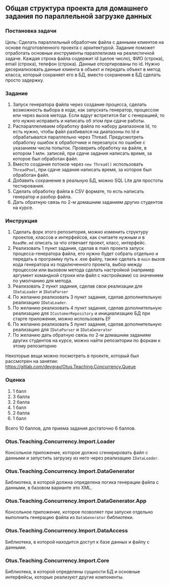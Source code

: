 ## Общая структура проекта для домашнего задания по параллельной загрузке данных

### Постановка задачи

Цель: Сделать параллельный обработчик файла с данными клиентов на основе подготовленного проекта с архитектурой. 
Задание поможет отработать основные инструменты параллелизма на реалистичной задаче.
Каждая строка файла содержит id (целое число), ФИО (строка), email (строка), телефон (строка). Данные отсортированы по id. Нужно десериализовать данные клиента в объект и передать объект в метод класса, который сохраняет его в БД, вместо сохранения в БД сделать просто задержку.

### Задание
1. Запуск генератора файла через создание процесса, сделать возможность выбора в коде, как запускать генератор, процессом или через вызов метода. Если вдруг встретится баг с генерацией, то его нужно исправить и написать об этом при сдаче работы.
2. Распараллеливаем обработку файла по набору диапазонов Id, то есть нужно, чтобы файл разбивался на диапазоны по Id и обрабатывался параллельно через Thread. Предусмотреть обработку ошибок в обработчике и перезапуск по ошибке с указанием числа попыток. Проверить обработку на файле, в котором 1 млн. записей, при сдаче задания написать время, за которое был обработан файл.
3. Вместо создания потоков через `new Thread()` использовать `ThreadPool`, при сдаче задания написать время, за которое был обработан файл.
4. Добавить сохранение в реальную БД, можно SQL Lite для простоты тестирования.
5. Сделать обработку файла в CSV формате, то есть написать генератор и разбор файла.
6. Дать обратную связь по 2-м домашним заданиям других студентов на курсе.

### Инструкция
1. Сделать форк этого репозитория, можно изменить структуру проектов, классов и интерфейсов, как считаете нужным и в `ReadMe.md` описать за что отвечает проект, класс, интерфейс.
2. Реализовать 1 пункт задания, сделав в main проекта запуск процесса-генератора файла, его нужно будет собрать отдельно и передать в программу путь к .exe файлу, также сделать в `main` вызов кода генератора из подключенного проекта, выбор между процессом или вызовом метода сделать настройкой (например аргумент командной строки или файл с настройками) со значением по умолчанию для метода.
3. Реализовать 2 пункт задания, сделав свои реализации для `IDataLoader` и `IDataParser`
4. По желанию реализовать 3 пункт задания, сделав дополнительную реализацию `IDataLoader`.
5. По желанию реализовать 4 пункт задания, сделав дополнительную реализацию для `ICustomerRepository` и инициализацию БД при старте приложения, можно использовать EF
6. По желанию реализовать 5 пункт задания, сделав дополнительную реализацию для `IDataParser` и `IDataGenerator`
7. По желанию дать обратную связь по 2-м домашним заданиям других студентов на курсе, можно найти репозитории по форкам к этому репозиторию

Некоторые вещи можно посмотреть в проекте, который был рассмотрен на занятии:
https://gitlab.com/devgrav/Otus.Teaching.Concurrency.Queue

### Оценка 
1. 1 балл
2. 3 балла
3. 2 балла
4. 1 балл
5. 2 балла
6. 1 балл

Всего 10 баллов, для приема задания достаточно 6 баллов.

### Otus.Teaching.Concurrency.Import.Loader

Консольное приложение, которое должно сгенирировать файл с данными и запустить загрузку из него через реализацию `IDataLoader`.

### Otus.Teaching.Concurrency.Import.DataGenerator

Библиотека, в которой должна определена логика генерации файла с данными, в базовом варианте это XML.

### Otus.Teaching.Concurrency.Import.DataGenerator.App

Консольное приложение, которое позволяет при запуске отдельно выполнить генерацию файла из `DataGenerator` библиотеки.

### Otus.Teaching.Concurrency.Import.DataAccess

Библиотека, в которой находится доступ к базе данных и файлу с данными.

### Otus.Teaching.Concurrency.Import.Core

Библиотека, в которой определены сущности БД и основные интерфейсы, которые реализуют другие компоненты.
